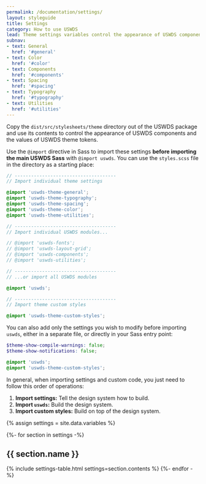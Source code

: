 ```yaml
---
permalink: /documentation/settings/
layout: styleguide
title: Settings
category: How to use USWDS
lead: Theme settings variables control the appearance of USWDS components and the values of USWDS theme tokens.
subnav:
- text: General
  href: '#general'
- text: Color
  href: '#color'
- text: Components
  href: '#components'
- text: Spacing
  href: '#spacing'
- text: Typography
  href: '#typography'
- text: Utilities
  href: '#utilities'
---
```


Copy the `dist/src/stylesheets/theme` directory out of the USWDS package and use its contents to control the appearance of USWDS components and the values of USWDS theme tokens.

Use the `@import` directive in Sass to import these settings **before importing the main USWDS Sass** with `@import uswds`. You can use the `styles.scss` file in the directory as a starting place:

```scss
// -------------------------------------
// Import individual theme settings

@import 'uswds-theme-general';
@import 'uswds-theme-typography';
@import 'uswds-theme-spacing';
@import 'uswds-theme-color';
@import 'uswds-theme-utilities';

// -------------------------------------
// Import individual USWDS modules...

// @import 'uswds-fonts';
// @import 'uswds-layout-grid';
// @import 'uswds-components';
// @import 'uswds-utilities';

// -------------------------------------
// ...or import all USWDS modules

@import 'uswds';

// -------------------------------------
// Import theme custom styles

@import 'uswds-theme-custom-styles';
```

You can also add only the settings you wish to modify before importing `uswds`, either in a separate file, or directly in your Sass entry point:

```scss
$theme-show-compile-warnings: false;
$theme-show-notifications: false;

@import 'uswds';
@import 'uswds-theme-custom-styles';
```

In general, when importing settings and custom code, you just need to follow this order of operations:
1. **Import settings:** Tell the design system how to build.
1. **Import `uswds`:** Build the design system.
1. **Import custom styles:** Build on top of the design system.

{% assign settings = site.data.variables %}

{%- for section in settings -%}
  <h2 id="{{ section.name | slugify }}">{{ section.name }}</h2>
  {% include settings-table.html
    settings=section.contents
  %}
{%- endfor -%}
